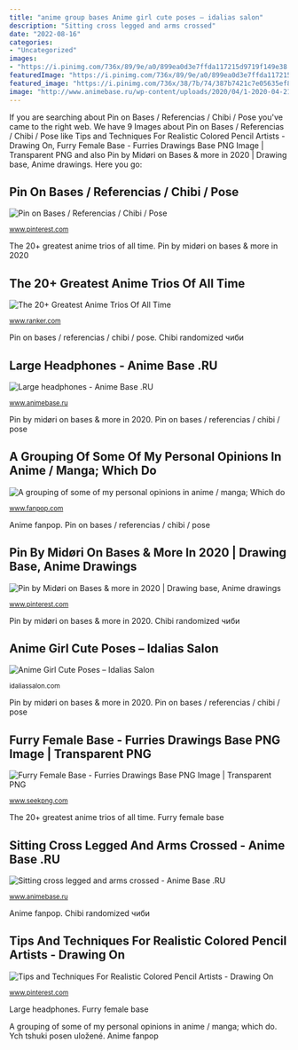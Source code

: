```yaml
---
title: "anime group bases Anime girl cute poses – idalias salon"
description: "Sitting cross legged and arms crossed"
date: "2022-08-16"
categories:
- "Uncategorized"
images:
- "https://i.pinimg.com/736x/89/9e/a0/899ea0d3e7ffda117215d9719f149e38.jpg"
featuredImage: "https://i.pinimg.com/736x/89/9e/a0/899ea0d3e7ffda117215d9719f149e38.jpg"
featured_image: "https://i.pinimg.com/736x/38/7b/74/387b7421c7e05635ef886d25def9e75d.jpg"
image: "http://www.animebase.ru/wp-content/uploads/2020/04/1-2020-04-21T140451.824.png"
---
```


If you are searching about Pin on Bases / Referencias / Chibi / Pose you've came to the right web. We have 9 Images about Pin on Bases / Referencias / Chibi / Pose like Tips and Techniques For Realistic Colored Pencil Artists - Drawing On, Furry Female Base - Furries Drawings Base PNG Image | Transparent PNG and also Pin by Midøri on Bases &amp; more in 2020 | Drawing base, Anime drawings. Here you go:

## Pin On Bases / Referencias / Chibi / Pose

![Pin on Bases / Referencias / Chibi / Pose](https://i.pinimg.com/736x/38/7b/74/387b7421c7e05635ef886d25def9e75d.jpg "A grouping of some of my personal opinions in anime / manga; which do")

<small>www.pinterest.com</small>

The 20+ greatest anime trios of all time. Pin by midøri on bases &amp; more in 2020

## The 20+ Greatest Anime Trios Of All Time

![The 20+ Greatest Anime Trios Of All Time](https://imgix.ranker.com/list_img_v2/175/2600175/original/best-anime-character-trios?w=817&amp;h=427&amp;fm=jpg&amp;q=50&amp;fit=crop "Pin by midøri on bases &amp; more in 2020")

<small>www.ranker.com</small>

Pin on bases / referencias / chibi / pose. Chibi randomized чиби

## Large Headphones - Anime Base .RU

![Large headphones - Anime Base .RU](http://www.animebase.ru/wp-content/uploads/2020/04/1-2020-04-21T140451.824.png "Pin on bases / referencias / chibi / pose")

<small>www.animebase.ru</small>

Pin by midøri on bases &amp; more in 2020. Pin on bases / referencias / chibi / pose

## A Grouping Of Some Of My Personal Opinions In Anime / Manga; Which Do

![A grouping of some of my personal opinions in anime / manga; Which do](http://images6.fanpop.com/image/polls/1385000/1385628_1402601917096_full.jpg "The 20+ greatest anime trios of all time")

<small>www.fanpop.com</small>

Anime fanpop. Pin on bases / referencias / chibi / pose

## Pin By Midøri On Bases &amp; More In 2020 | Drawing Base, Anime Drawings

![Pin by Midøri on Bases &amp; more in 2020 | Drawing base, Anime drawings](https://i.pinimg.com/736x/67/98/c6/6798c64a10d2940caaba524694bd56e5.jpg "Ych tshuki posen uložené")

<small>www.pinterest.com</small>

Pin by midøri on bases &amp; more in 2020. Chibi randomized чиби

## Anime Girl Cute Poses – Idalias Salon

![Anime Girl Cute Poses – Idalias Salon](https://i.pinimg.com/originals/74/56/b0/7456b00b1e99316555fa4f4e37d4af40.jpg "Furry female base")

<small>idaliassalon.com</small>

Pin by midøri on bases &amp; more in 2020. Pin on bases / referencias / chibi / pose

## Furry Female Base - Furries Drawings Base PNG Image | Transparent PNG

![Furry Female Base - Furries Drawings Base PNG Image | Transparent PNG](https://www.seekpng.com/png/small/910-9101327_neo-by-sparksfur-anime-furry-anime-wolf-furry.png "Anime girl cute poses – idalias salon")

<small>www.seekpng.com</small>

The 20+ greatest anime trios of all time. Furry female base

## Sitting Cross Legged And Arms Crossed - Anime Base .RU

![Sitting cross legged and arms crossed - Anime Base .RU](http://www.animebase.ru/wp-content/uploads/2020/04/1-2020-04-21T140600.620.png "The 20+ greatest anime trios of all time")

<small>www.animebase.ru</small>

Anime fanpop. Chibi randomized чиби

## Tips And Techniques For Realistic Colored Pencil Artists - Drawing On

![Tips and Techniques For Realistic Colored Pencil Artists - Drawing On](https://i.pinimg.com/736x/89/9e/a0/899ea0d3e7ffda117215d9719f149e38.jpg "Ru headphones animebase anime base")

<small>www.pinterest.com</small>

Large headphones. Furry female base

A grouping of some of my personal opinions in anime / manga; which do. Ych tshuki posen uložené. Anime fanpop
